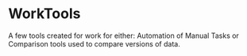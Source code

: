 # WorkTools

A few tools created for work for either:
Automation of Manual Tasks or
Comparison tools used to compare versions of data.
